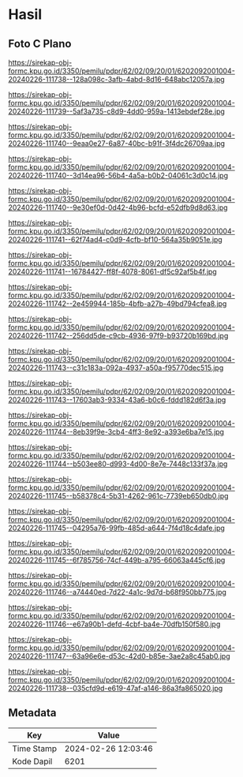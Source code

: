 # Hasil

## Foto C Plano

https://sirekap-obj-formc.kpu.go.id/3350/pemilu/pdpr/62/02/09/20/01/6202092001004-20240226-111738--128a098c-3afb-4abd-8d16-648abc12057a.jpg

https://sirekap-obj-formc.kpu.go.id/3350/pemilu/pdpr/62/02/09/20/01/6202092001004-20240226-111739--5af3a735-c8d9-4dd0-959a-1413ebdef28e.jpg

https://sirekap-obj-formc.kpu.go.id/3350/pemilu/pdpr/62/02/09/20/01/6202092001004-20240226-111740--9eaa0e27-6a87-40bc-b91f-3f4dc26709aa.jpg

https://sirekap-obj-formc.kpu.go.id/3350/pemilu/pdpr/62/02/09/20/01/6202092001004-20240226-111740--3d14ea96-56b4-4a5a-b0b2-04061c3d0c14.jpg

https://sirekap-obj-formc.kpu.go.id/3350/pemilu/pdpr/62/02/09/20/01/6202092001004-20240226-111740--9e30ef0d-0d42-4b96-bcfd-e52dfb9d8d63.jpg

https://sirekap-obj-formc.kpu.go.id/3350/pemilu/pdpr/62/02/09/20/01/6202092001004-20240226-111741--62f74ad4-c0d9-4cfb-bf10-564a35b9051e.jpg

https://sirekap-obj-formc.kpu.go.id/3350/pemilu/pdpr/62/02/09/20/01/6202092001004-20240226-111741--16784427-ff8f-4078-8061-df5c92af5b4f.jpg

https://sirekap-obj-formc.kpu.go.id/3350/pemilu/pdpr/62/02/09/20/01/6202092001004-20240226-111742--2e459944-185b-4bfb-a27b-49bd794cfea8.jpg

https://sirekap-obj-formc.kpu.go.id/3350/pemilu/pdpr/62/02/09/20/01/6202092001004-20240226-111742--256dd5de-c9cb-4936-97f9-b93720b169bd.jpg

https://sirekap-obj-formc.kpu.go.id/3350/pemilu/pdpr/62/02/09/20/01/6202092001004-20240226-111743--c31c183a-092a-4937-a50a-f95770dec515.jpg

https://sirekap-obj-formc.kpu.go.id/3350/pemilu/pdpr/62/02/09/20/01/6202092001004-20240226-111743--17603ab3-9334-43a6-b0c6-fddd182d6f3a.jpg

https://sirekap-obj-formc.kpu.go.id/3350/pemilu/pdpr/62/02/09/20/01/6202092001004-20240226-111744--8eb39f9e-3cb4-4ff3-8e92-a393e6ba7e15.jpg

https://sirekap-obj-formc.kpu.go.id/3350/pemilu/pdpr/62/02/09/20/01/6202092001004-20240226-111744--b503ee80-d993-4d00-8e7e-7448c133f37a.jpg

https://sirekap-obj-formc.kpu.go.id/3350/pemilu/pdpr/62/02/09/20/01/6202092001004-20240226-111745--b58378c4-5b31-4262-961c-7739eb650db0.jpg

https://sirekap-obj-formc.kpu.go.id/3350/pemilu/pdpr/62/02/09/20/01/6202092001004-20240226-111745--04295a76-99fb-485d-a644-7f4d18c4dafe.jpg

https://sirekap-obj-formc.kpu.go.id/3350/pemilu/pdpr/62/02/09/20/01/6202092001004-20240226-111745--6f785756-74cf-449b-a795-66063a445cf6.jpg

https://sirekap-obj-formc.kpu.go.id/3350/pemilu/pdpr/62/02/09/20/01/6202092001004-20240226-111746--a74440ed-7d22-4a1c-9d7d-b68f950bb775.jpg

https://sirekap-obj-formc.kpu.go.id/3350/pemilu/pdpr/62/02/09/20/01/6202092001004-20240226-111746--e67a90b1-defd-4cbf-ba4e-70dfb150f580.jpg

https://sirekap-obj-formc.kpu.go.id/3350/pemilu/pdpr/62/02/09/20/01/6202092001004-20240226-111747--63a96e6e-d53c-42d0-b85e-3ae2a8c45ab0.jpg

https://sirekap-obj-formc.kpu.go.id/3350/pemilu/pdpr/62/02/09/20/01/6202092001004-20240226-111738--035cfd9d-e619-47af-a146-86a3fa865020.jpg


## Metadata

| Key        | Value               |
| ---------- | ------------------- |
| Time Stamp | 2024-02-26 12:03:46 |
| Kode Dapil | 6201                |



